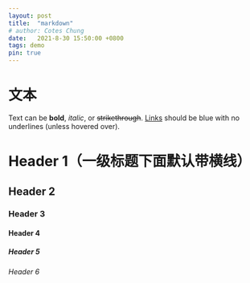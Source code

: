 ```yaml
---
layout: post
title:  "markdown"
# author: Cotes Chung
date:   2021-8-30 15:50:00 +0800
tags: demo
pin: true
---
```


# 文本

Text can be **bold**, _italic_, or ~~strikethrough~~. [Links](https://github.com) should be blue with no underlines (unless hovered over).

# Header 1（一级标题下面默认带横线）
## Header 2
### Header 3
#### Header 4
##### Header 5
###### Header 6

